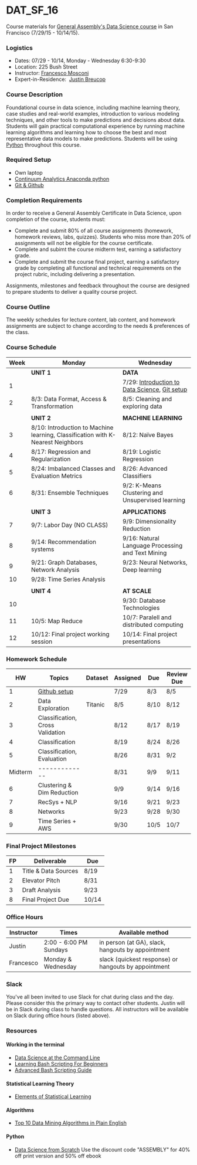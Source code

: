 # DAT_SF_16

Course materials for [General Assembly's Data Science course](https://generalassemb.ly/education/data-science/san-francisco) in San Francisco (7/29/15 - 10/14/15).

### Logistics

- Dates: 07/29 - 10/14, Monday - Wednesday 6:30-9:30
- Location: 225 Bush Street
- Instructor: [Francesco Mosconi](https://www.linkedin.com/in/framosconis)
- Expert-in-Residence:  [Justin Breucop](https://www.linkedin.com/in/jbreucop)



### Course Description
Foundational course in data science, including machine learning theory, case studies and real-world examples, introduction to various modeling techniques, and other tools to make predictions and decisions about data. Students will gain practical computational experience by running machine learning algorithms and learning how to choose the best and most representative data models to make predictions. Students will be using [Python](https://www.python.org/) throughout this course.

### Required Setup
- Own laptop
- [Continuum Analytics Anaconda python](http://continuum.io/downloads)
- [Git & Github](https://github.com/)

### Completion Requirements
In order to receive a General Assembly Certificate in Data Science, upon completion of the course, students must:

- Complete and submit 80% of all course assignments (homework, homework reviews, labs, quizzes). Students who miss more than 20% of assignments will not be eligible for the course certificate.
- Complete and subimt the course midterm test, earning a satisfactory grade.
- Complete and submit the course final project, earning a satisfactory grade by completing all functional and technical requirements on the project rubric, including delivering a presentation.

Assignments, milestones and feedback throughout the course are designed to prepare students to deliver a quality course project.

### Course Outline
The weekly schedules for lecture content, lab content, and homework assignments are subject to change according to the needs & preferences of the class.

### Course Schedule

Week | Monday                                              | Wednesday
---  | ---                                                 | ---
     | **UNIT 1**                                          | **DATA**
 1   |                                                     | 7/29: [Introduction to Data Science](lectures/lec01.pdf), [Git setup](lectures/lec01_git_setup.pdf)
 2   | 8/3:  Data Format, Access & Transformation          | 8/5: Cleaning and exploring data
     |                                                     |
     | **UNIT 2**                                          | **MACHINE LEARNING**
 3   | 8/10: Introduction to Machine learning, Classification with K-Nearest Neighbors | 8/12: Naïve Bayes
 4   | 8/17: Regression and Regularization                 | 8/19: Logistic Regression 
 5   | 8/24: Imbalanced Classes and Evaluation Metrics     | 8/26: Advanced Classifiers
 6   | 8/31: Ensemble Techniques                           | 9/2: K-Means Clustering and Unsupervised learning
     |                                                     |
     | **UNIT 3**                                          | **APPLICATIONS**
 7   | 9/7:  Labor Day (NO CLASS)                          | 9/9: Dimensionality Reduction 
 8   | 9/14: Recommendation systems                        | 9/16: Natural Language Processing and Text Mining
 9   | 9/21: Graph Databases, Network Analysis             | 9/23: Neural Networks, Deep learning
 10  | 9/28: Time Series Analysis                          |
     |                                                     |
     | **UNIT 4**                                          | **AT SCALE**
 10  |                                                     | 9/30: Database Technologies
 11  | 10/5: Map Reduce                                    | 10/7: Paralell and distributed computing
 12  | 10/12: Final project working session | 10/14: Final project presentations


### Homework Schedule

HW       | Topics                           | Dataset | Assigned | Due   | Review Due
---      | ---                              | ---     | ---      | ---   | ---
1        | [Github setup](homework/HW1_assignment.pdf)                    |         | 7/29     |  8/3  |  8/5
2        | Data Exploration                 | Titanic | 8/5      |  8/10 |  8/12
3        | Classification, Cross Validation |         | 8/12     |  8/17 |  8/19
4        | Classification                   |         | 8/19     |  8/24 |  8/26
5        | Classification, Evaluation       |         | 8/26     |  8/31 |  9/2
Midterm  | -------------                    |         | 8/31     |  9/9  |  9/11
6        | Clustering & Dim Reduction       |         | 9/9      |  9/14 |  9/16
7        | RecSys + NLP                     |         | 9/16     |  9/21 |  9/23
8        | Networks                         |         | 9/23     |  9/28 |  9/30
9        | Time Series  + AWS               |         | 9/30     | 10/5  | 10/7

### Final Project Milestones

FP       | Deliverable            | Due  
---      | ---                    | ---  
1        | Title & Data Sources   | 8/19 
2        | Elevator Pitch         | 8/31 
3        | Draft Analysis         | 9/23  
8        | Final Project Due      | 10/14

### Office Hours

Instructor  | Times                  | Available method
---         | ---                    | ---
Justin      | 2:00 - 6:00 PM Sundays | in person (at GA), slack, hangouts by appointment
Francesco   | Monday & Wednesday     | slack (quickest response) or hangouts by appointment

### Slack

You've all been invited to use Slack for chat during class and the day. Please consider this the primary way to contact other students. Justin will be in Slack during class to handle questions. All instructors will be available on Slack during office hours (listed above).

### Resources

#### Working in the terminal
- [Data Science at the Command Line](http://shop.oreilly.com/product/0636920032823.do)
- [Learning Bash Scripting For Beginners](http://www.cyberciti.biz/open-source/learning-bash-scripting-for-beginners/)
- [Advanced Bash Scripting Guide](http://www.tldp.org/LDP/abs/html/)

#### Statistical Learning Theory
- [Elements of Statistical Learning](http://statweb.stanford.edu/~tibs/ElemStatLearn/)

#### Algorithms
- [Top 10 Data Mining Algorithms in Plain English](http://rayli.net/blog/data/top-10-data-mining-algorithms-in-plain-english/)

#### Python
- [Data Science from Scratch](http://shop.oreilly.com/product/0636920033400.do) Use the discount code "ASSEMBLY" for 40% off print version and 50% off ebook
